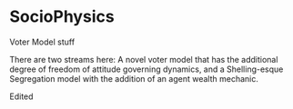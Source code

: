 # SocioPhysics
Voter Model stuff

There are two streams here: A novel voter model that has the additional degree of freedom of attitude governing dynamics, and a Shelling-esque Segregation model with the addition of an agent wealth mechanic.

Edited
